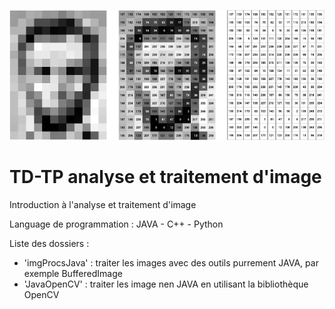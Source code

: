 
<p align="center">
  <img src="Test_Images/lincoln.png">
</p>

# TD-TP analyse et traitement d'image

Introduction à l'analyse et traitement d'image

Language de programmation : JAVA - C++ - Python

Liste des dossiers :
* 'imgProcsJava' : traiter les images avec des outils purrement JAVA, par exemple BufferedImage
* 'JavaOpenCV' : traiter les image nen JAVA en utilisant la bibliothèque OpenCV
